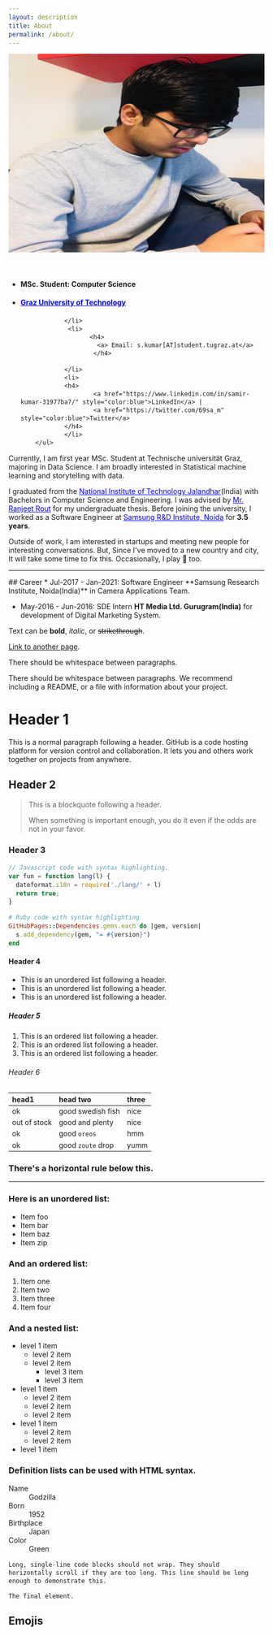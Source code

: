 ```yaml
---
layout: description
title: About
permalink: /about/
---
```

<div class="row" style="margin-top:2%">
<div class="col-md-6 col-sm-6">
        <img src="/assets/samir.jpg">

</div>
  <div class="col-md-6 col-sm-6">
        <ul style="margin-top: 10%">
                <li>
                        <h4>
                MSc. Student: Computer Science
                        </h4>
                </li>
                 <li>
                        <h4>
                                <a href="https://www.tugraz.at/home/" style="color:blue">Graz University of Technology</a>
                        </h4>

                </li>
                 <li>
                       <h4>
                         <a> Email: s.kumar[AT]student.tugraz.at</a>
                        </h4>

                </li>
                <li>
                <h4>
                        <a href="https://www.linkedin.com/in/samir-kumar-31977ba7/" style="color:blue">LinkedIn</a> |
                        <a href="https://twitter.com/69sa_m" style="color:blue">Twitter</a>
                </h4>
                </li>
        </ul>
   </div>
</div>
<!-- ![Octocat](https://www.tesla.com/assets/img/m3_fb_s.jpg) -->

<div class="row" style="margin-top:3%"> </div>
Currently, I am first year MSc. Student at Technische universität Graz, majoring in Data Science. I am broadly interested in Statistical machine learning and storytelling with data.

I graduated from the <a href="https://www.nitj.ac.in" style="color:blue">National Institute of Technology Jalandhar</a>(India) with Bachelors in Computer Science and Engineering. I was advised by <a href="https://nitsri.ac.in/Pages/FacultyProfile.aspx?nEmpID=eeo&nDeptID=cs" style="color:blue">Mr. Ranjeet Rout</a> for my undergraduate thesis. Before joining the university, I worked as a Software Engineer at <a href="https://research.samsung.com/sri-n" style="color:blue">Samsung R&D Institute, Noida</a> for **3.5 years**. 

Outside of work, I am interested in startups and meeting new people for interesting conversations. But, Since I've moved to a new country and city, It will take some time to fix this. Occasionally, I play 🏸 too.

<hr>
## Career
* Jul-2017 - Jan-2021: Software Engineer **Samsung Research Institute, Noida(India)** in Camera Applications Team.

* May-2016 - Jun-2016: SDE Intern **HT Media Ltd. Gurugram(India)** for development of Digital Marketing System.


Text can be **bold**, _italic_, or ~~strikethrough~~.

[Link to another page](./another-page.html).

There should be whitespace between paragraphs.

There should be whitespace between paragraphs. We recommend including a README, or a file with information about your project.

# Header 1

This is a normal paragraph following a header. GitHub is a code hosting platform for version control and collaboration. It lets you and others work together on projects from anywhere.

## Header 2

> This is a blockquote following a header.
>
> When something is important enough, you do it even if the odds are not in your favor.

### Header 3

```js
// Javascript code with syntax highlighting.
var fun = function lang(l) {
  dateformat.i18n = require('./lang/' + l)
  return true;
}
```

```ruby
# Ruby code with syntax highlighting
GitHubPages::Dependencies.gems.each do |gem, version|
  s.add_dependency(gem, "= #{version}")
end
```

#### Header 4

*   This is an unordered list following a header.
*   This is an unordered list following a header.
*   This is an unordered list following a header.

##### Header 5

1.  This is an ordered list following a header.
2.  This is an ordered list following a header.
3.  This is an ordered list following a header.

###### Header 6

| head1        | head two          | three |
|:-------------|:------------------|:------|
| ok           | good swedish fish | nice  |
| out of stock | good and plenty   | nice  |
| ok           | good `oreos`      | hmm   |
| ok           | good `zoute` drop | yumm  |

### There's a horizontal rule below this.

* * *

### Here is an unordered list:

*   Item foo
*   Item bar
*   Item baz
*   Item zip

### And an ordered list:

1.  Item one
1.  Item two
1.  Item three
1.  Item four

### And a nested list:

- level 1 item
  - level 2 item
  - level 2 item
    - level 3 item
    - level 3 item
- level 1 item
  - level 2 item
  - level 2 item
  - level 2 item
- level 1 item
  - level 2 item
  - level 2 item
- level 1 item


### Definition lists can be used with HTML syntax.

<dl>
<dt>Name</dt>
<dd>Godzilla</dd>
<dt>Born</dt>
<dd>1952</dd>
<dt>Birthplace</dt>
<dd>Japan</dd>
<dt>Color</dt>
<dd>Green</dd>
</dl>

```
Long, single-line code blocks should not wrap. They should horizontally scroll if they are too long. This line should be long enough to demonstrate this.
```

```
The final element.
```

## Emojis
